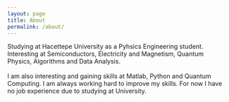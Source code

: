 ```yaml
---
layout: page
title: About
permalink: /about/
---
```

   Studying at Hacettepe University as a Pyhsics Engineering student. Interesting at Semiconductors, Electricity and Magnetism, Quantum Physics, Algorithms and Data Analysis.
<br/>  
   I am also interesting and gaining skills at Matlab, Python and Quantum Computing. I am always working hard to improve my skills. For now I have no job experience due to studying at University. 
